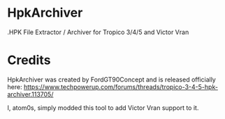 # HpkArchiver
.HPK File Extractor / Archiver for Tropico 3/4/5 and Victor Vran

# Credits

HpkArchiver was created by FordGT90Concept and is released officially here:
https://www.techpowerup.com/forums/threads/tropico-3-4-5-hpk-archiver.113705/

I, atom0s, simply modded this tool to add Victor Vran support to it.
